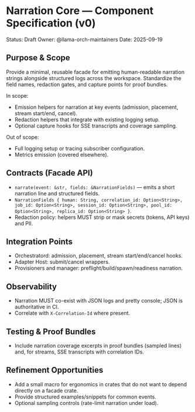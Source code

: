 # Narration Core — Component Specification (v0)

Status: Draft
Owner: @llama-orch-maintainers
Date: 2025-09-19

## Purpose & Scope

Provide a minimal, reusable facade for emitting human-readable narration strings alongside structured logs across the workspace. Standardize the field names, redaction gates, and capture points for proof bundles.

In scope:
- Emission helpers for narration at key events (admission, placement, stream start/end, cancel).
- Redaction helpers that integrate with existing logging setup.
- Optional capture hooks for SSE transcripts and coverage sampling.

Out of scope:
- Full logging setup or tracing subscriber configuration.
- Metrics emission (covered elsewhere).

## Contracts (Facade API)

- `narrate(event: &str, fields: &NarrationFields)` — emits a short narration line and structured fields.
- `NarrationFields { human: String, correlation_id: Option<String>, job_id: Option<String>, session_id: Option<String>, pool_id: Option<String>, replica_id: Option<String> }`.
- Redaction policy: helpers MUST strip or mask secrets (tokens, API keys) and PII.

## Integration Points

- Orchestratord: admission, placement, stream start/end/cancel hooks.
- Adapter Host: submit/cancel wrappers.
- Provisioners and manager: preflight/build/spawn/readiness narration.

## Observability

- Narration MUST co-exist with JSON logs and pretty console; JSON is authoritative in CI.
- Correlate with `X-Correlation-Id` where present.

## Testing & Proof Bundles

- Include narration coverage excerpts in proof bundles (sampled lines) and, for streams, SSE transcripts with correlation IDs.

## Refinement Opportunities

- Add a small macro for ergonomics in crates that do not want to depend directly on a facade crate.
- Provide structured examples/snippets for common events.
- Optional sampling controls (rate-limit narration under load).
